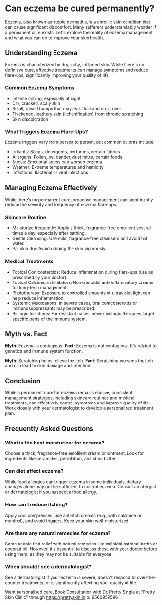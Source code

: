 # Can eczema be cured permanently?

Eczema, also known as atopic dermatitis, is a chronic skin condition that can cause significant discomfort. Many sufferers understandably wonder if a permanent cure exists. Let's explore the reality of eczema management and what you can do to improve your skin health.

## Understanding Eczema

Eczema is characterized by dry, itchy, inflamed skin. While there's no definitive cure, effective treatments can manage symptoms and reduce flare-ups, significantly improving your quality of life.

### Common Eczema Symptoms

*   Intense itching, especially at night
*   Dry, cracked, scaly skin
*   Small, raised bumps that may leak fluid and crust over
*   Thickened, leathery skin (lichenification) from chronic scratching
*   Skin discoloration

### What Triggers Eczema Flare-Ups?

Eczema triggers vary from person to person, but common culprits include:

*   Irritants: Soaps, detergents, perfumes, certain fabrics
*   Allergens: Pollen, pet dander, dust mites, certain foods
*   Stress: Emotional stress can worsen eczema
*   Weather: Extreme temperatures and humidity
*   Infections: Bacterial or viral infections

## Managing Eczema Effectively

While there’s no permanent cure, proactive management can significantly reduce the severity and frequency of eczema flare-ups.

### Skincare Routine

*   Moisturize frequently: Apply a thick, fragrance-free emollient several times a day, especially after bathing.
*   Gentle Cleansing: Use mild, fragrance-free cleansers and avoid hot water.
*   Pat skin dry: Avoid rubbing the skin vigorously.

### Medical Treatments

*   Topical Corticosteroids: Reduce inflammation during flare-ups (use as prescribed by your doctor).
*   Topical Calcineurin Inhibitors: Non-steroidal anti-inflammatory creams for long-term management.
*   Phototherapy: Exposure to controlled amounts of ultraviolet light can help reduce inflammation.
*   Systemic Medications: In severe cases, oral corticosteroids or immunosuppressants may be prescribed.
*   Biologic Injections: For resistant cases, newer biologic therapies target specific parts of the immune system.

## Myth vs. Fact

**Myth:** Eczema is contagious.
**Fact:** Eczema is not contagious. It's related to genetics and immune system function.

**Myth:** Scratching helps relieve the itch.
**Fact:** Scratching worsens the itch and can lead to skin damage and infection.

## Conclusion

While a permanent cure for eczema remains elusive, consistent management strategies, including skincare routines and medical treatments, can effectively control symptoms and improve quality of life. Work closely with your dermatologist to develop a personalized treatment plan.

## Frequently Asked Questions

### What is the best moisturizer for eczema?

Choose a thick, fragrance-free emollient cream or ointment. Look for ingredients like ceramides, petrolatum, and shea butter.

### Can diet affect eczema?

While food allergies can trigger eczema in some individuals, dietary changes alone may not be sufficient to control eczema. Consult an allergist or dermatologist if you suspect a food allergy.

### How can I reduce itching?

Apply cool compresses, use anti-itch creams (e.g., with calamine or menthol), and avoid triggers. Keep your skin well-moisturized.

### Are there any natural remedies for eczema?

Some people find relief with natural remedies like colloidal oatmeal baths or coconut oil. However, it's essential to discuss these with your doctor before using them, as they may not be suitable for everyone.

### When should I see a dermatologist?

See a dermatologist if your eczema is severe, doesn't respond to over-the-counter treatments, or is significantly affecting your quality of life.

Want personalised care, Book Consultation with Dr. Pretty Singla at "Pretty Skin Clinic" through https://prettyskin.in or 9560959596
